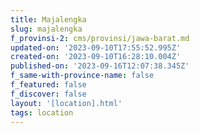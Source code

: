 ```yaml
---
title: Majalengka
slug: majalengka
f_provinsi-2: cms/provinsi/jawa-barat.md
updated-on: '2023-09-10T17:55:52.995Z'
created-on: '2023-09-10T16:28:10.004Z'
published-on: '2023-09-16T12:07:38.345Z'
f_same-with-province-name: false
f_featured: false
f_discover: false
layout: '[location].html'
tags: location
---
```



